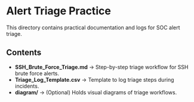 # Alert Triage Practice

This directory contains practical documentation and logs for SOC alert triage.

## Contents
- **SSH_Brute_Force_Triage.md** → Step-by-step triage workflow for SSH brute force alerts.
- **Triage_Log_Template.csv** → Template to log triage steps during incidents.
- **diagram/** → (Optional) Holds visual diagrams of triage workflows.
